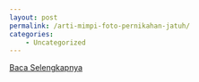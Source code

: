 ```yaml
---
layout: post
permalink: /arti-mimpi-foto-pernikahan-jatuh/
categories:
    - Uncategorized
---
```


[Baca Selengkapnya](/03)